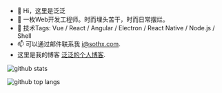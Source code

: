 - 👋 Hi，这里是泛泛
- 👀 一枚Web开发工程师。时而埋头苦干，时而日常摆烂。
- 🌱 技术Tags: Vue / React / Angular / Electron / React Native / Node.js / Shell
- 📫 可以通过邮件联系我 i@sothx.com.  
- 这里是我的博客 [泛泛的个人博客](https://sothx.com/).

![github stats](https://github-readme-stats.vercel.app/api?username=sothx&count_private=true)

![github top langs](https://github-readme-stats.vercel.app/api/top-langs/?username=sothx&layout=compact&langs_count=8&count_private=true)
